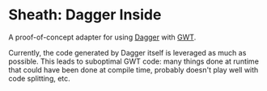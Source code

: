 Sheath: Dagger Inside
=====================

A proof-of-concept adapter for using [Dagger][1] with [GWT][2].

Currently, the code generated by Dagger itself is leveraged as much as possible.
This leads to suboptimal GWT code: many things done at runtime that could have been done
at compile time, probably doesn't play well with code splitting, etc.

[1]: http://square.github.com/dagger
[2]: https://developers.google.com/webtoolkit/

